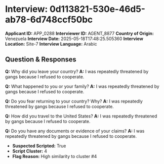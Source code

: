 # Interview: 0d113821-530e-46d5-ab78-6d748ccf50bc
**Applicant ID:** APP_0288
**Interviewer ID:** AGENT_8877
**Country of Origin:** Venezuela
**Interview Date:** 2025-05-18T17:48:25.505360
**Interview Location:** Site-7
**Interview Language:** Arabic

## Question & Responses

**Q:** Why did you leave your country?
**A:** I was repeatedly threatened by gangs because I refused to cooperate.

**Q:** What happened to you or your family?
**A:** I was repeatedly threatened by gangs because I refused to cooperate.

**Q:** Do you fear returning to your country? Why?
**A:** I was repeatedly threatened by gangs because I refused to cooperate.

**Q:** How did you travel to the United States?
**A:** I was repeatedly threatened by gangs because I refused to cooperate.

**Q:** Do you have any documents or evidence of your claims?
**A:** I was repeatedly threatened by gangs because I refused to cooperate.

- **Suspected Scripted:** True
- **Script Cluster:** 4
- **Flag Reason:** High similarity to cluster #4